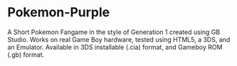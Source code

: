 # Pokemon-Purple
A Short Pokemon Fangame in the style of Generation 1 created using GB Studio.
Works on real Game Boy hardware, tested using HTML5, a 3DS, and an Emulator.
Available in 3DS installable (.cia) format, and Gameboy ROM (.gb) format.
